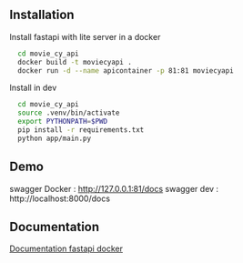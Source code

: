 ## Installation

Install fastapi with lite server in a docker

```bash
  cd movie_cy_api
  docker build -t moviecyapi .
  docker run -d --name apicontainer -p 81:81 moviecyapi
```

Install in dev

```bash
  cd movie_cy_api
  source .venv/bin/activate
  export PYTHONPATH=$PWD
  pip install -r requirements.txt
  python app/main.py
```
    
## Demo

swagger Docker : http://127.0.0.1:81/docs
swagger dev : http://localhost:8000/docs

## Documentation

[Documentation fastapi docker](https://fastapi.tiangolo.com/deployment/docker/)
